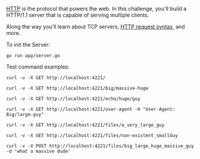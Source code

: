 [HTTP](https://en.wikipedia.org/wiki/Hypertext_Transfer_Protocol) is the
protocol that powers the web. In this challenge, you'll build a HTTP/1.1 server
that is capable of serving multiple clients.

Along the way you'll learn about TCP servers,
[HTTP request syntax](https://www.w3.org/Protocols/rfc2616/rfc2616-sec5.html),
and more.

To init the Server:
```
go run app/server.go
```

Test command examples:
```
curl -v -X GET http://localhost:4221/

curl -v -X GET http://localhost:4221/big/massive-huge

curl -v -X GET http://localhost:4221/echo/huge/guy

curl -v -X GET http://localhost:4221/user-agent -H "User-Agent: Big/large-guy"

curl -v -X GET http://localhost:4221/files/a_very_large_guy

curl -v -X GET http://localhost:4221/files/non-existent_smallGuy

curl -v -X POST http://localhost:4221/files/big_large_huge_massive_guy -d 'what a massive dude'
```
